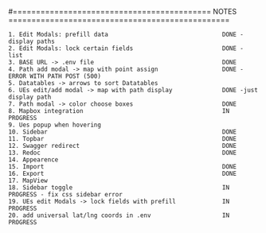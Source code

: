 #=========================================== NOTES ================================================

    1. Edit Modals: prefill data				                DONE - display paths
    2. Edit Modals: lock certain fields			                DONE - list 
    3. BASE URL -> .env file   				                    DONE
    4. Path add modal -> map with point assign	                DONE - ERROR WITH PATH POST (500)
    5. Datatables -> arrows to sort Datatables   
    6. UEs edit/add modal -> map with path display              DONE -just display path    
    7. Path modal -> color choose boxes			                DONE
    8. Mapbox integration					                    IN PROGRESS
    9. Ues popup when hovering                  
    10. Sidebar						                            DONE
    11. Topbar							                        DONE
    12. Swagger redirect					                    DONE
    13. Redoc							                        DONE
    14. Appearence                              
    15. Import							                        DONE
    16. Export							                        DONE
    17. MapView                                 
    18. Sidebar toggle                                          IN PROGRESS - fix css sidebar error
    19. UEs edit Modals -> lock fields with prefill             IN PROGRESS
    20. add universal lat/lng coords in .env                    IN PROGRESS